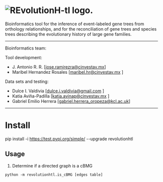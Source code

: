 # ![REvolutionH-tl logo.](docs/images/Logo_horizontal.png)

Bioinformatics tool for the inference of event-labeled gene trees from orthology relationships, and for the reconciliation of gene trees and species trees describing the evolutionary history of large gene families. 

---

Bioinformatics team:

Tool development:

- J. Antonio R. R. [jose.ramirezra@cinvestav.mx]
- Maribel Hernandez Rosales [maribel.hr@cinvestav.mx ]

Data sets and testing:

- Dulce I. Valdivia [dulce.i.valdivia@gmail.com ]
- Katia Aviña-Padilla [katia.avinap@cinvestav.mx ]
- Gabriel Emilio Herrera [gabriel.herrera_oropeza@kcl.ac.uk]


****

# Install

pip install -i https://test.pypi.org/simple/ --upgrade revolutionhtl

## Usage

1. Determine if a directed graph is a cBMG

`python -m revolutionhtl.is_cBMG [edges table]`


